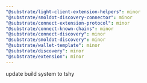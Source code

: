 ```yaml
---
"@substrate/light-client-extension-helpers": minor
"@substrate/smoldot-discovery-connector": minor
"@substrate/connect-extension-protocol": minor
"@substrate/connect-known-chains": minor
"@substrate/connect-discovery": minor
"@substrate/smoldot-discovery": minor
"@substrate/wallet-template": minor
"@substrate/discovery": minor
"@substrate/extension": minor
---
```


update build system to tshy
